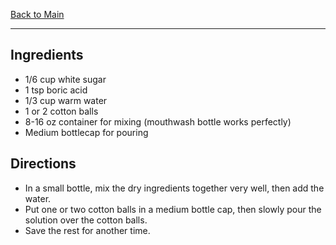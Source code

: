[Back to Main](/README.md)

---
## Ingredients

- 1/6 cup white sugar
- 1 tsp boric acid
- 1/3 cup warm water
- 1 or 2 cotton balls
- 8-16 oz container for mixing (mouthwash bottle works perfectly)
- Medium bottlecap for pouring

## Directions

- In a small bottle, mix the dry ingredients together very well, then add the water.
- Put one or two cotton balls in a medium bottle cap, then slowly pour the solution over the cotton balls.
- Save the rest for another time.